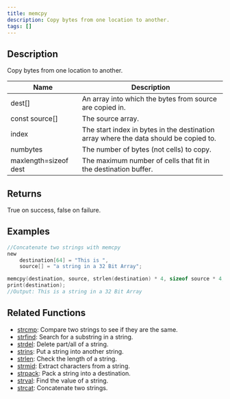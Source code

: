 ```yaml
---
title: memcpy
description: Copy bytes from one location to another.
tags: []
---
```


<LowercaseNote />

## Description

Copy bytes from one location to another.

| Name                  | Description                                                                           |
| --------------------- | ------------------------------------------------------------------------------------- |
| dest[]                | An array into which the bytes from source are copied in.                              |
| const source[]        | The source array.                                                                     |
| index                 | The start index in bytes in the destination array where the data should be copied to. |
| numbytes              | The number of bytes (not cells) to copy.                                              |
| maxlength=sizeof dest | The maximum number of cells that fit in the destination buffer.                       |

## Returns

True on success, false on failure.

## Examples

```c
//Concatenate two strings with memcpy
new
	destination[64] = "This is ",
	source[] = "a string in a 32 Bit Array";

memcpy(destination, source, strlen(destination) * 4, sizeof source * 4, sizeof destination);
print(destination);
//Output: This is a string in a 32 Bit Array
```

## Related Functions

- [strcmp](strcmp): Compare two strings to see if they are the same.
- [strfind](strfind): Search for a substring in a string.
- [strdel](strdel): Delete part/all of a string.
- [strins](strins): Put a string into another string.
- [strlen](strlen): Check the length of a string.
- [strmid](strmid): Extract characters from a string.
- [strpack](strpack): Pack a string into a destination.
- [strval](strval): Find the value of a string.
- [strcat](strcat): Concatenate two strings.
